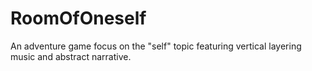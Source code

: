 # RoomOfOneself
An adventure game focus on the "self" topic featuring vertical layering music and abstract narrative.
